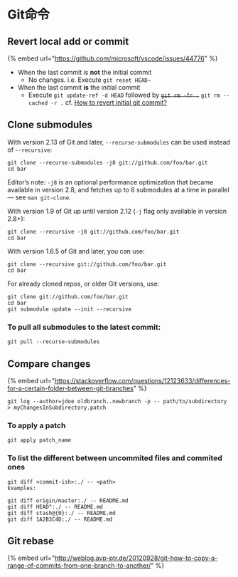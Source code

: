 # Git命令

## Revert local add or commit

{% embed url="https://github.com/microsoft/vscode/issues/44776" %}

* When the last commit is **not** the initial commit
  * No changes. i.e. Execute `git reset HEAD~`
* When the last commit **is** the initial commit
  * Execute `git update-ref -d HEAD` followed by ~~`git rm -fr .`~~ `git rm --cached -r .` cf. [How to revert initial git commit?](https://stackoverflow.com/questions/6632191/how-to-revert-initial-git-commit)

## Clone submodules

With version 2.13 of Git and later, `--recurse-submodules` can be used instead of `--recursive`:

```text
git clone --recurse-submodules -j8 git://github.com/foo/bar.git
cd bar
```

Editor’s note: `-j8` is an optional performance optimization that became available in version 2.8, and fetches up to 8 submodules at a time in parallel — see `man git-clone`.

With version 1.9 of Git up until version 2.12 \(`-j` flag only available in version 2.8+\):

```text
git clone --recursive -j8 git://github.com/foo/bar.git
cd bar
```

With version 1.6.5 of Git and later, you can use:

```text
git clone --recursive git://github.com/foo/bar.git
cd bar
```

For already cloned repos, or older Git versions, use:

```text
git clone git://github.com/foo/bar.git
cd bar
git submodule update --init --recursive
```

### To pull all submodules to the latest commit:

```text
git pull --recurse-submodules
```

## Compare changes

{% embed url="https://stackoverflow.com/questions/12123633/differences-for-a-certain-folder-between-git-branches" %}

```text
git log --author=jdoe oldbranch..newbranch -p -- path/to/subdirectory > myChangesInSubdirectory.patch
```

### To apply a patch

```text
git apply patch_name
```

### To list the different between uncommited files and commited ones

```text
git diff <commit-ish>:./ -- <path>
Examples:

git diff origin/master:./ -- README.md
git diff HEAD^:./ -- README.md
git diff stash@{0}:./ -- README.md
git diff 1A2B3C4D:./ -- README.md
```

## Git rebase

{% embed url="http://weblog.avp-ptr.de/20120928/git-how-to-copy-a-range-of-commits-from-one-branch-to-another/" %}



